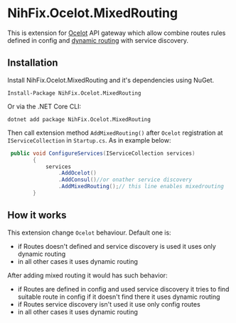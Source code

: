 # NihFix.Ocelot.MixedRouting
This is extension for [Ocelot](https://github.com/ThreeMammals/Ocelot) API gateway which allow combine routes rules defined in config and [dynamic routing](https://ocelot.readthedocs.io/en/latest/features/servicediscovery.html#dynamic-routing) with service discovery.

## Installation
Install NihFix.Ocelot.MixedRouting and it's dependencies using NuGet.

`Install-Package NihFix.Ocelot.MixedRouting`

Or via the .NET Core CLI:

`dotnet add package NihFix.Ocelot.MixedRouting`

Then call extension method `AddMixedRouting()` after `Ocelot` registration at `IServiceCollection` in `Startup.cs`. As in example below:

```C#
 public void ConfigureServices(IServiceCollection services)
        {
            services
                .AddOcelot()
                .AddConsul()//or onather service discovery
                .AddMixedRouting();// this line enables mixedrouting
        }
```

## How it works
This extension change `Ocelot` behaviour. Default one is:
- if Routes doesn't defined and service discovery is used it uses only dynamic routing
- in all other cases it uses dynamic routing

After adding mixed routing it would has such behavior:
- if Routes are defined in config and used service discovery it tries to find suitable route in config if it doesn't find there it uses dynamic routing
- if Routes service discovery isn't used it use only config routes
- in all other cases it uses dynamic routing
